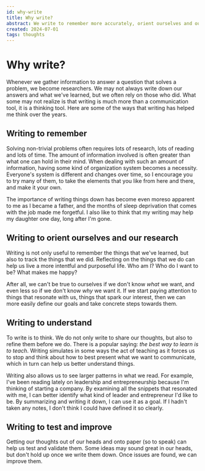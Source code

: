 ```yaml
---
id: why-write
title: Why write?
abstract: We write to remember more accurately, orient ourselves and our work, understand better, and evaluate what we think more objectively.
created: 2024-07-01
tags: thoughts
---
```


# Why write?
Whenever we gather information to answer a question that solves a problem, we become researchers. We may not always write down our answers and what we've learned, but we often rely on those who did. What some may not realize is that writing is much more than a communication tool, it is a thinking tool. Here are some of the ways that writing has helped me think over the years.

## Writing to remember
Solving non-trivial problems often requires lots of research, lots of reading and lots of time. The amount of information involved is often greater than what one can hold in their mind. When dealing with such an amount of information, having some kind of organization system becomes a necessity. Everyone's system is different and changes over time, so I encourage you to try many of them, to take the elements that you like from here and there, and make it your own.

The importance of writing things down has become even moreso apparent to me as I became a father, and the months of sleep deprivation that comes with the job made me forgetful. I also like to think that my writing may help my daughter one day, long after I'm gone.

## Writing to orient ourselves and our research
Writing is not only useful to remember the things that we've learned, but also to track the things that we did. Reflecting on the things that we do can help us live a more intentful and purposeful life. Who am I? Who do I want to be? What makes me happy?

After all, we can't be true to ourselves if we don't know *what* we want, and even less so if we don't know *why* we want it. If we start paying attention to things that resonate with us, things that spark our interest, then we can more easily define our goals and take concrete steps towards them.

## Writing to understand
To write is to think. We do not only write to share our thoughts, but also to refine them before we do. There is a popular saying: *the best way to learn is to teach*. Writing simulates in some ways the act of teaching as it forces us to stop and think about how to best present what we want to communicate, which in turn can help us better understand things.

Writing also allows us to see larger patterns in what we read. For example, I've been reading lately on leadership and entrepreneurship because I'm thinking of starting a company. By examining all the snippets that resonated with me, I can better identify what kind of leader and entrepreneur I'd like to be. By summarizing and writing it down, I can use it as a goal. If I hadn't taken any notes, I don't think I could have defined it so clearly.

## Writing to test and improve
Getting our thoughts out of our heads and onto paper (so to speak) can help us test and validate them. Some ideas may sound great in our heads, but don't hold up once we write them down. Once issues are found, we can improve them.

<!-- Like many skills, writing improves through practice and a willingness to accept and learn from criticism. -->

